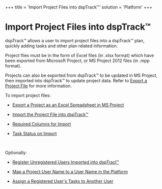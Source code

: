 +++
title = 'Import Project Files into dspTrack™'
solution = 'Platform'
+++

# Import Project Files into dspTrack™

dspTrack™ allows a user to import project files into a dspTrack™ plan,
quickly adding tasks and other plan related information.

Project files must be in the form of Excel files (in .xlsx format) which
have been exported from Microsoft Project, or MS Project 2012 files (in
.mpp format).

Projects can also be exported from dspTrack™ to be updated in MS
Project, then imported into dspTrack™ to update project data. Refer to
[Export a Project File](Export_a_Project_File) for more information.

To import project files:

  - [Export a Project as an Excel Spreadsheet in MS
    Project](Export_Project_Excl_Sprdsht_MSProject)

  - [Import the Project File into
    dspTrack™](Import_the_Project_File_into_dspTrack)

  - [Required Columns for Import](Required_Columns_for_Import)

  - [Task Status on Import](../Page_Desc/Task_Status_on_Import)

 

Optionally:

  - [Register Unregistered Users Imported into
    dspTracl™](Register_Unregistered_Users_Imprtd_dspTrack)

  - [Map a Project User Name to a User Name in the
    Platform](Map_prjct_usrnme_platform_usrnm)

  - [Assign a Registered User's Tasks to Another
    User](Assign_Registered_User_Tasks_Another_User)
